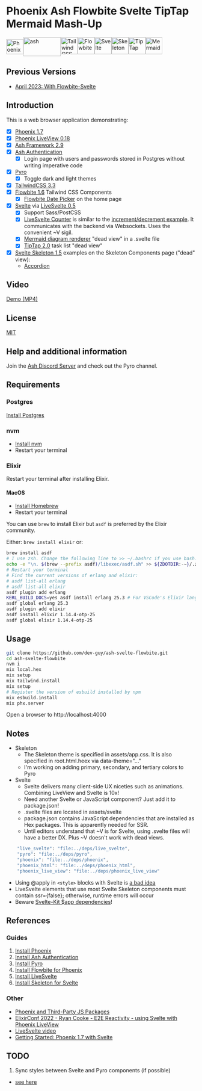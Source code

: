 # Phoenix Ash Flowbite Svelte TipTap Mermaid Mash-Up

<img alt='Phoenix' src="https://seeklogo.com/images/P/phoenix-logo-D15F067911-seeklogo.com.png" height=40 width=45><img alt='ash' align="top" src="https://ash-hq.org/images/ash-logo-side.svg" height=50 width=100><img alt='Tailwind CSS' src="https://upload.wikimedia.org/wikipedia/commons/thumb/d/d5/Tailwind_CSS_Logo.svg/1200px-Tailwind_CSS_Logo.svg.png" height=45 width=45><img alt='Flowbite' src="https://flowbite.com/docs/images/logo.svg" height=45 width=45><img alt='Svelte' src="https://upload.wikimedia.org/wikipedia/commons/1/1b/Svelte_Logo.svg" height=45 width=45><img alt='Skeleton' height=45 width=45 src="https://pbs.twimg.com/profile_images/1587479781544759297/TINbbJLC_400x400.png"><img height=45 width=45 alt="TipTap" src="https://pbs.twimg.com/profile_images/1357340221377974275/dza_FwlU_400x400.jpg"><img height=45 width=45 alt="Mermaid"
src="https://www.mermaidchart.com/img/icon-logo.svg">

## Previous Versions

- [April 2023: With Flowbite-Svelte](https://github.com/dev-guy/ash-svelte-flowbite/tree/flowbite-svelte)

## Introduction

This is a web browser application demonstrating:

- [x] [Phoenix 1.7](https://www.phoenixframework.org/)
- [x] [Phoenix LiveView 0.18](https://hexdocs.pm/phoenix_live_view/Phoenix.LiveView.html)
- [x] [Ash Framework 2.9](https://ash-hq.org)
- [x] [Ash Authentication](https://github.com/team-alembic/ash_authentication)
  - [x] Login page with users and passwords stored in Postgres without writing imperative code
- [x] [Pyro](https://hexdocs.pm/pyro/about.html)
  - [x] Toggle dark and light themes
- [x] [TailwindCSS 3.3](https://tailwindcss.com)
- [x] [Flowbite 1.6](https://flowbite.com) Tailwind CSS Components
  - [x] [Flowbite Date Picker](https://flowbite.com/docs/plugins/datepicker/) on the home page
- [x] [Svelte](https://svelte.dev) via [LiveSvelte 0.5](https://wout.space/notes/live-svelte)
  - [x] Support Sass/PostCSS
  - [x] [LiveSvelte Counter](https://github.com/woutdp/live_svelte#create-a-svelte-component) is similar to the [increment/decrement example](https://svelte.dev/repl/65fc4b475b884dcba414139848ff02ef). It communicates with the backend via Websockets. Uses the convenient ~V sigil.
  - [x] [Mermaid diagram renderer](https://terrislinenbach.medium.com/dynamically-render-a-mermaid-diagram-with-sveltekit-and-very-little-code-d8130875cd68) "dead view" in a .svelte file
  - [x] [TipTap 2.0](https://tiptap.dev/) task list "dead view"
- [x] [Svelte Skeleton 1.5](https://www.skeleton.dev/) examples on the Skeleton Components page ("dead" view):
  - [Accordion](https://www.skeleton.dev/components/accordions)

## Video

[Demo (MP4)](https://drive.google.com/file/d/18IBboO6rCRTXhQt4Mpoi_J7RQA82thlq)

## License

[MIT](LICENSE)

## Help and additional information

Join the [Ash Discord Server](https://discord.com/invite/D7FNG2q) and check out the Pyro channel.

## Requirements

### Postgres

[Install Postgres](https://www.postgresql.org/docs/current/tutorial-install.html)

### nvm

- [Install nvm](https://github.com/nvm-sh/nvm/blob/master/README.md#install--update-script)
- Restart your terminal

### Elixir

Restart your terminal after installing Elixir.

#### MacOS

- [Install Homebrew](https://docs.brew.sh/Installation)
- Restart your terminal

You can use `brew` to install Elixir but `asdf` is preferred by the Elixir community.

Either: `brew install elixir` or:

```sh
brew install asdf
# I use zsh. Change the following line to >> ~/.bashrc if you use bash.
echo -e "\n. $(brew --prefix asdf)/libexec/asdf.sh" >> ${ZDOTDIR:-~}/.zshrc
# Restart your terminal
# Find the current versions of erlang and elixir:
# asdf list-all erlang
# asdf list-all elixir
asdf plugin add erlang
KERL_BUILD_DOCS=yes asdf install erlang 25.3 # For VSCode's Elixir language server extension
asdf global erlang 25.3
asdf plugin add elixir
asdf install elixir 1.14.4-otp-25
asdf global elixir 1.14.4-otp-25
```

## Usage

```sh
git clone https://github.com/dev-guy/ash-svelte-flowbite.git
cd ash-svelte-flowbite
nvm i
mix local.hex
mix setup
mix tailwind.install
mix setup
# Register the version of esbuild installed by npm
mix esbuild.install
mix phx.server
```

Open a browser to http://localhost:4000

## Notes

- Skeleton
  - The Skeleton theme is specified in assets/app.css. It is also specified in root.html.heex via data-theme="..."
  - I'm working on adding primary, secondary, and tertiary colors to Pyro
- Svelte
  - Svelte delivers many client-side UX niceties such as animations. Combining LiveView and Svelte is 10x!
  - Need another Svelte or JavaScript component? Just add it to package.json!
  - .svelte files are located in assets/svelte
  - package.json contains JavaScript dependencies that are installed as Hex packages. This is apparently needed for SSR.
  - Until editors understand that ~V is for Svelte, using .svelte files will have a better DX. Plus ~V doesn't work with dead views.

```js
    "live_svelte": "file:../deps/live_svelte",
    "pyro": "file:../deps/pyro",
    "phoenix": "file:../deps/phoenix",
    "phoenix_html": "file:../deps/phoenix_html",
    "phoenix_live_view": "file:../deps/phoenix_live_view"
```

  - Using @apply in `<style>` blocks with Svelte is [a bad idea](https://tailwindcss.com/docs/functions-and-directives#using-apply-with-per-component-css)
  - LiveSvelte elements that use most Svelte Skeleton components must contain ssr={false}; otherwise, runtime errors will occur
  - Beware [Svelte-Kit $app dependencies](https://github.com/woutdp/live_svelte/discussions/30)!


## References

### Guides

1. [Install Phoenix](https://hexdocs.pm/phoenix/installation.html)
2. [Install Ash Authentication](https://hexdocs.pm/ash_authentication_phoenix/getting-started-with-ash-authentication-phoenix.html)
3. [Install Pyro](https://hexdocs.pm/pyro/get-started.html)
4. [Install Flowbite for Phoenix](https://flowbite.com/docs/getting-started/phoenix/)
5. [Install LiveSvelte](https://github.com/woutdp/live_svelte/blob/master/README.md)
6. [Install Skeleton for Svelte](https://www.skeleton.dev/docs/get-started)

### Other

- [Phoenix and Third-Party JS Packages](https://hexdocs.pm/phoenix/asset_management.html)
- [ElixirConf 2022 - Ryan Cooke - E2E Reactivity - using Svelte with Phoenix LiveView](https://www.youtube.com/watch?v=asm2TTm035o)
- [LiveSvelte video](https://www.youtube.com/watch?v=JMkvbW35QvA)
- [Getting Started: Phoenix 1.7 with Svelte](https://medium.com/@alistairisrael/phoenix-1-7-with-svelte-12257d853ed1)

## TODO

1. Sync styles between Svelte and Pyro components (if possible)
  - [see here](https://github.com/woutdp/live_svelte/discussions/28)
